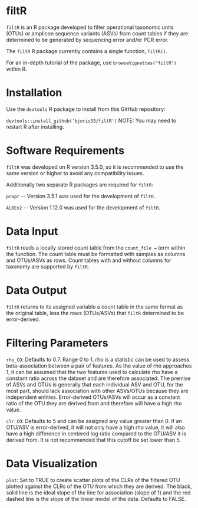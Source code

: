 # filtR
`filtR` is an R package developed to filter operational taxonomic units (OTUs) or amplicon sequence variants (ASVs) from count tables if they are determined to be generated by sequencing error and/or PCR error.

The `filtR` R package currently contains a single function, `filtR()`.

For an in-depth tutorial of the package, use `browseVignettes("filtR")` within R.

# Installation
Use the `devtools` R package to install from this GitHub repository:

`devtools::install_github('bjoris33/filtR')`
NOTE: You may need to restart R after installing.

# Software Requirements
`filtR` was developed on R version 3.5.0, so it is recommended to use the same version or higher to avoid any compatibility issues.

Additionally two separate R packages are required for `filtR`:

`propr` -- Version 3.5.1 was used for the development of `filtR`.

`ALDEx2` -- Version 1.12.0 was used for the development of `filtR`.

# Data Input
`filtR` reads a locally stored count table from the `count_file =` term within the function. The count table must be formatted with samples as columns and OTUs/ASVs as rows. Count tables with and without columns for taxonomy are supported by `filtR`.

# Data Output
`filtR` returns to its assigned variable a count table in the same format as the original table, less the rows (OTUs/ASVs) that `filtR` determined to be error-derived.

# Filtering Parameters
`rho_CO`: Defaults to 0.7. Range 0 to 1. rho is a statistic can be used to assess beta-association between a pair of features. As the value of rho approaches 1, it can be assumed that the two features used to calculate rho have a constant ratio across the dataset and are therefore associated. The premise of ASVs and OTUs is generally that each individual ASV and OTU, for the most part, should lack association with other ASVs/OTUs because they are independent entities. Error-derived OTUs/ASVs will occur as a constant ratio of the OTU they are derived from and therefore will have a high rho value.

`clr_CO`: Defaults to 5 and can be assigned any value greater than 0. If an OTU/ASV is error-derived, it will not only have a high rho value, it will also have a high difference in centered log ratio compared to the OTU/ASV it is derived from. It is not recommended that this cutoff be set lower than 5.

# Data Visualization
`plot`: Set to TRUE to create scatter plots of the CLRs of the filtered OTU plotted against the CLRs of the OTU from which they are derived. The black, solid line is the ideal slope of the line for association (slope of 1) and the red dashed line is the slope of the linear model of the data. Defaults to FALSE.
